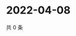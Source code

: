# 2022-04-08

共 0 条

<!-- BEGIN WEIBO -->
<!-- 最后更新时间 Fri Apr 08 2022 18:01:24 GMT+0800 (China Standard Time) -->

<!-- END WEIBO -->
